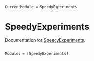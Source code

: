 ```@meta
CurrentModule = SpeedyExperiments
```

# SpeedyExperiments

Documentation for [SpeedyExperiments](https://github.com/maximilian-gelbrecht/SpeedyExperiments.jl).

```@index
```

```@autodocs
Modules = [SpeedyExperiments]
```
